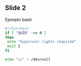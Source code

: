 ##  Slide 2

Ejemplo bash
```bash
#!/bin/bash
if [ "$UID" -ne 0 ]
then
 echo "Superuser rights required"
 exit 2
fi

echo "ii" > /dev/null
```
